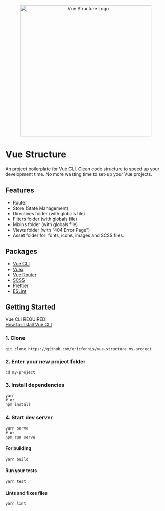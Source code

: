 <p align=center><img width="410" src="https://raw.githubusercontent.com/ericfennis/vue-structure/4bff88983d079a288be98b0adcb5cc00e43cecc7/src/assets/images/vue-structure.png" alt="Vue Structure Logo"></p>


# Vue Structure
An project boilerplate for Vue CLI. Clean code structure to speed up your development time. No more wasting time to set-up your Vue projects.

## Features
* Router
* Store (State Management)
* Directives folder (with globals file)
* Filters folder (with globals file)
* Mixins folder (with globals file)
* Views folder (with "404 Error Page")
* Asset folder for: fonts, icons, images and SCSS files.

## Packages
* [Vue CLI](https://cli.vuejs.org/)
* [Vuex](https://github.com/vuejs/vuex)
* [Vue Router](https://github.com/vuejs/vue-router)
* [SCSS](https://github.com/sass/sass)
* [Prettier](https://prettier.io/)
* [ESLint](https://eslint.org/)


## Getting Started

Vue CLI REQUIRED! <br>
[How to install Vue CLI](https://cli.vuejs.org/guide/installation.html)

### 1. Clone
```
git clone https://github.com/ericfennis/vue-structure my-project
```
### 2. Enter your new project folder
```
cd my-project
```
### 3. Install dependencies
```
yarn
# or
npm install
```
### 4. Start dev server
```
yarn serve
# or
npm run serve
```

#### For building
```
yarn build
```

#### Run your tests
```
yarn test
```

#### Lints and fixes files
```
yarn lint
```
